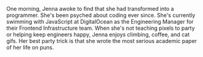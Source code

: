 One morning, Jenna awoke to find that she had transformed into a programmer. She's been psyched about coding ever since. She's currently swimming with JavaScript at DigitalOcean as the Engineering Manager for their Frontend Infrastructure team. When she's not teaching pixels to party or helping keep engineers happy, Jenna enjoys climbing, coffee, and cat gifs. Her best party trick is that she wrote the most serious academic paper of her life on puns.
